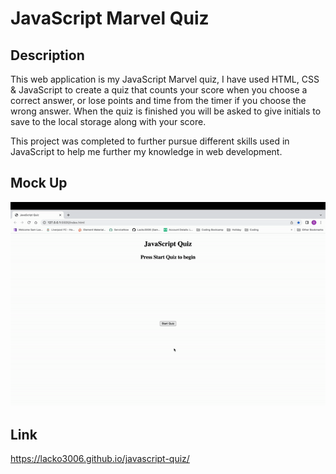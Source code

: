 # JavaScript Marvel Quiz

## Description

This web application is my JavaScript Marvel quiz, I have used HTML, CSS & JavaScript to create a quiz that counts your score when you choose a correct answer, or lose points and time from the timer if you choose the wrong answer. When the quiz is finished you will be asked to give initials to save to the local storage along with your score.

This project was completed to further pursue different skills used in JavaScript to help me further my knowledge in web development.

## Mock Up
![JavaScript Marvel Quiz](./assests/images/javascript-quiz.gif)

## Link
https://lacko3006.github.io/javascript-quiz/